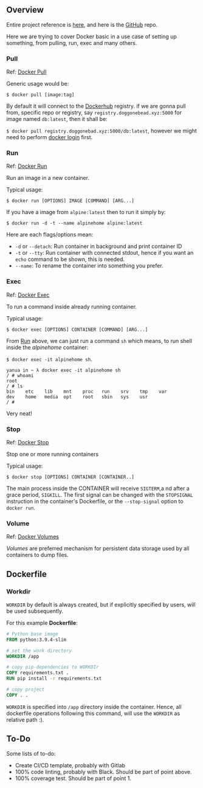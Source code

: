 ## Overview

Entire project reference is [here](https://testdriven.io/blog/fastapi-docker-traefik/), and here is the [GitHub](https://github.com/testdrivenio/fastapi-docker-traefik/blob/master/docker-compose.yml) repo.

Here we are trying to cover Docker basic in a use case of setting up something, from pulling, run, exec and many others.

### Pull

Ref: [Docker Pull](https://docs.docker.com/engine/reference/commandline/pull/#options)

Generic usage would be:

`$ docker pull [image:tag]`

By default it will connect to the [Dockerhub](https://hub.docker.com/) registry. if we are gonna pull from, specific repo or registry, say `registry.doggonebead.xyz:5000` for image named `db:latest`, then it shall be:

`$ docker pull registry.doggonebad.xyz:5000/db:latest`, however we might need to perform [docker login](https://docs.docker.com/engine/reference/commandline/login/) first.

### Run 

Ref: [Docker Run](https://docs.docker.com/engine/reference/commandline/run/)

Run an image in a new container.

Typical usage:

`$ docker run [OPTIONS] IMAGE [COMMAND] [ARG...]`

If you have a image from `alpine:latest` then to run it simply by:

`$ docker run -d -t --name alpinehome alpine:latest`

Here are each flags/options mean:

* `-d` or `--detach`: Run container in background and print container ID
* `-t` or `--tty`: Run container with connected stdout, hence if you want an `echo` command to be shown, this is needed.
* `--name`: To rename the container into something you prefer.

### Exec

Ref: [Docker Exec](https://docs.docker.com/engine/reference/commandline/exec/)

To run a command inside already running container.

Typical usage:

`$ docker exec [OPTIONS] CONTAINER [COMMAND] [ARG...]`

From [Run](Run) above, we can just run a command `sh` which means, to run shell inside the *alpinehome* container:

`$ docker exec -it alpinehome sh`.

```
yanua in ~ λ docker exec -it alpinehome sh
/ # whoami
root
/ # ls
bin    etc    lib    mnt    proc   run    srv    tmp    var
dev    home   media  opt    root   sbin   sys    usr
/ #
```
Very neat!

### Stop

Ref: [Docker Stop](https://docs.docker.com/engine/reference/commandline/stop/)

Stop one or more running containers

Typical usage:

`$ docker stop [OPTIONS] CONTAINER [CONTAINER..]`

The main process inside the CONTAINER will receive `SIGTERM`,a nd after a grace period, `SIGKILL`. The first signal can be changed with the `STOPSIGNAL` instruction in the container's Dockerfile, or the `--stop-signal` option to `docker run`.

### Volume

Ref: [Docker Volumes](https://docs.docker.com/storage/volumes/)

*Volumes* are preferred mechanism for persistent data storage used by all containers to dump files.

## Dockerfile

### Workdir

`WORKDIR` by default is always created, but if explicitly specified by users, will be used subsequently.

For this example **Dockerfile**:

``` dockerfile
# Python base image
FROM python:3.9.4-slim

# set the work directory
WORKDIR /app

# copy pip-dependencies to WORKDIr
COPY requirements.txt .
RUN pip install -r requirements.txt

# copy project
COPY . .
```

`WORKDIR` is specified into `/app` directory inside the container. Hence, all dockerfile operations following this command, will use the `WORKDIR` as relative path :).

## To-Do

Some lists of to-do:

* Create CI/CD template, probably with Gitlab
* 100% code linting, probably with Black. Should be part of point above.
* 100% coverage test. Should be part of point 1.
